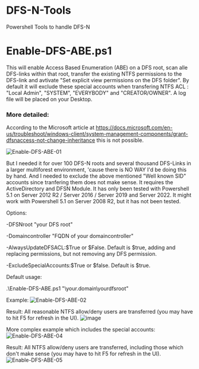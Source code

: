 # DFS-N-Tools
Powershell Tools to handle DFS-N

# Enable-DFS-ABE.ps1

This will enable Access Based Enumeration (ABE) on a DFS root, scan alle DFS-links within that root, transfer the existing NTFS permissions to the DFS-link and avtivate "Set explicit view permissions on the DFS folder". By default it will exclude these special accounts when transfering NTFS ACL : "Local Admin", "SYSTEM", "EVERYBODY" and "CREATOR/OWNER". A log file will be placed on your Desktop.

### More detailed:

According to the Microsoft article at https://docs.microsoft.com/en-us/troubleshoot/windows-client/system-management-components/grant-dfsnaccess-not-change-inheritance this is not possible.

![Enable-DFS-ABE-01](https://user-images.githubusercontent.com/10100281/189478943-9d10f80f-1a19-4990-ba59-cbd897edc688.png)

But I needed it for over 100 DFS-N roots and several thousand DFS-Links in a larger multiforest environment, 'cause there is NO WAY I'd be doing this by hand. And I needed to exclude the above mentioned "Well known SID" accounts since tranfering them does not make sense.
It requires the ActiveDirectory and DFSN Module. It has only been tested with Powershell 5.1 on Server 2012 R2 / Server 2016 / Server 2019 and Server 2022. It might work with Powershell 5.1 on Server 2008 R2, but it has not been tested.

Options:

  -DFSNroot "your DFS root"

  -Domaincontroller "FQDN of your domaincontroller"

  -AlwaysUpdateDFSACL:$True or $False. Default is $true, adding and replacing permissions, but not removing any DFS permission.

  -ExcludeSpecialAccounts:$True or $false. Default is $true.


Default usage:

.\Enable-DFS-ABE.ps1 "\\your.domain\yourdfsroot"

Example:
![Enable-DFS-ABE-02](https://user-images.githubusercontent.com/10100281/189477637-3d4394ff-b2df-44e6-a0fc-2098e5dcb6bf.png)

Result: All reasonable NTFS allow/deny users are transferred (you may have to hit F5 for refresh in the UI).
![image](https://user-images.githubusercontent.com/10100281/189477379-9a1a41e2-09b3-4ad0-983e-ca2d3956fe37.png)

More complex example which includes the special accounts:
![Enable-DFS-ABE-04](https://user-images.githubusercontent.com/10100281/189477792-41de7180-2a17-4282-8a3c-01c76f603afd.png)

Result: All NTFS allow/deny users are transferred, including those which don't make sense (you may have to hit F5 for refresh in the UI).
![Enable-DFS-ABE-05](https://user-images.githubusercontent.com/10100281/189477868-f129fd0c-e149-471a-9623-3d6298644079.png)

